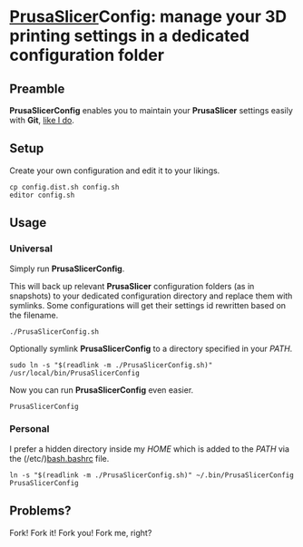 <!-- Copyright (c) 2022-2023 Ralf Grawunder -->

# [PrusaSlicer](https://github.com/prusa3d/PrusaSlicer)Config: manage your 3D printing settings in a dedicated configuration folder

## Preamble

**PrusaSlicerConfig** enables you to  maintain your **PrusaSlicer** settings easily with **Git**,
[like I do](https://github.com/R2-G2/PrusaSlicer.config).

## Setup

Create your own configuration and edit it to your likings.

```shell
cp config.dist.sh config.sh
editor config.sh
```

## Usage

### Universal

Simply run **PrusaSlicerConfig**.

This will back up relevant **PrusaSlicer** configuration folders (as in snapshots) to your dedicated configuration
directory and replace them with symlinks. Some configurations will get their settings id rewritten based on the
filename.

```shell
./PrusaSlicerConfig.sh
```

Optionally symlink **PrusaSlicerConfig** to a directory specified in your *PATH*.

```shell
sudo ln -s "$(readlink -m ./PrusaSlicerConfig.sh)" /usr/local/bin/PrusaSlicerConfig
```

Now you can run **PrusaSlicerConfig** even easier.

```shell
PrusaSlicerConfig
```

### Personal

I prefer a hidden directory inside my *HOME* which is added to the *PATH* via the
(/etc/)[bash.bashrc](https://gist.github.com/R2-G2/b71248030139bc9648b4b712e25621d5#file-bash-bashrc-ubuntu-sh-L83)
file.

```shell
ln -s "$(readlink -m ./PrusaSlicerConfig.sh)" ~/.bin/PrusaSlicerConfig
PrusaSlicerConfig
```

## Problems?

Fork! Fork it! Fork you! Fork me, right?

